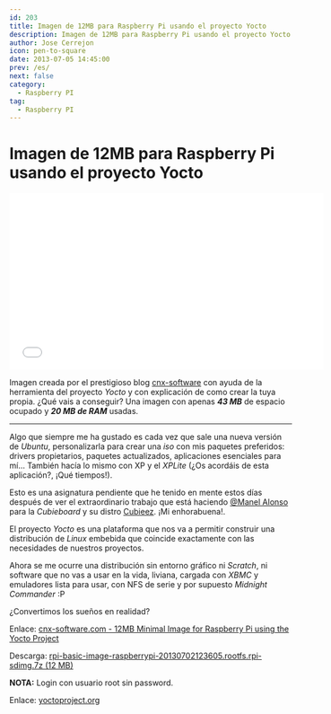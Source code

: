 ```yaml
---
id: 203
title: Imagen de 12MB para Raspberry Pi usando el proyecto Yocto
description: Imagen de 12MB para Raspberry Pi usando el proyecto Yocto
author: Jose Cerrejon
icon: pen-to-square
date: 2013-07-05 14:45:00
prev: /es/
next: false
category:
  - Raspberry PI
tag:
  - Raspberry PI
---
```


# Imagen de 12MB para Raspberry Pi usando el proyecto Yocto

<iframe width="560" height="315" src="//www.youtube.com/embed/utZpKM7i5Z4" frameborder="0" allowfullscreen></iframe>

Imagen creada por el prestigioso blog [cnx-software](http://www.cnx-software.com/) con ayuda de la herramienta del proyecto *Yocto* y con explicación de como crear la tuya propia. ¿Qué vais a conseguir? Una imagen con apenas ***43 MB*** de espacio ocupado y ***20 MB de RAM*** usadas.

- - -
Algo que siempre me ha gustado es cada vez que sale una nueva versión de *Ubuntu*, personalizarla para crear una *iso* con mis paquetes preferidos: drivers propietarios, paquetes actualizados, aplicaciones esenciales para mí... También hacía lo mismo con XP y el *XPLite* (¿Os acordáis de esta aplicación?, ¡Qué tiempos!).

Esto es una asignatura pendiente que he tenido en mente estos días después de ver el extraordinario trabajo que está haciendo [@Manel Alonso](http://twitter.com/drkbcn) para la *Cubieboard* y su distro [Cubieez](http://www.belinuxmyfriend.com/2013/07/cubieez-debian-para-cubieboard-a10.html). ¡Mi enhorabuena!.

El proyecto *Yocto* es una plataforma que nos va a permitir construir una distribución de *Linux* embebida que coincide exactamente con las necesidades de nuestros proyectos.

Ahora se me ocurre una distribución sin entorno gráfico ni *Scratch*, ni software que no vas a usar en la vida, liviana, cargada con *XBMC* y emuladores lista para usar, con NFS de serie y por supuesto *Midnight Commander* :P

¿Convertimos los sueños en realidad?

Enlace: [cnx-software.com - 12MB Minimal Image for Raspberry Pi using the Yocto Project](http://www.cnx-software.com/2013/07/05/12mb-minimal-image-for-raspberry-pi-using-the-yocto-project/)

Descarga: [rpi-basic-image-raspberrypi-20130702123605.rootfs.rpi-sdimg.7z (12 MB)](http://www.cnx-software.com/raspberry-pi/rpi-basic-image-raspberrypi-20130702123605.rootfs.rpi-sdimg.7z)

**NOTA:** Login con usuario root sin password.

Enlace: [yoctoproject.org](https://www.yoctoproject.org/)